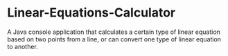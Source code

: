 # Linear-Equations-Calculator
A Java console application that calculates a certain type of linear equation based on two points from a line, or can convert one type of linear equation to another. 


